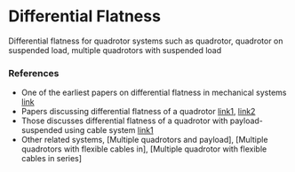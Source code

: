 # Differential Flatness
Differential flatness for quadrotor systems such as quadrotor, quadrotor on suspended load, multiple quadrotors with suspended load 

### References
- One of the earliest papers on differential flatness in mechanical systems [link]()
- Papers discussing differential flatness of a quadrotor [link1](), [link2]()
- Those discusses differential flatness of a quadrotor with payload-suspended using cable system [link1]()
- Other related systems, [Multiple quadrotors and payload], [Multiple quadrotors with flexible cables in], [Multiple quadrotor with flexible cables in series]

